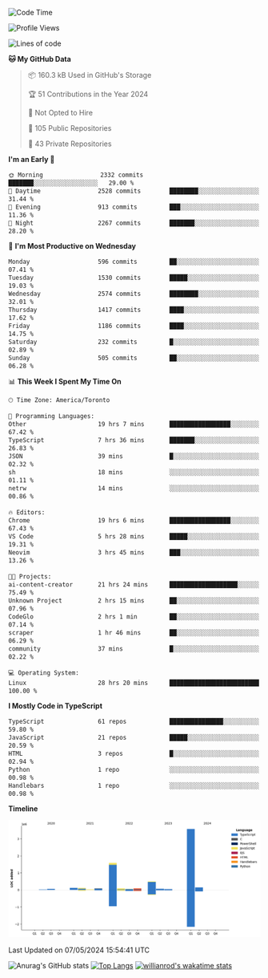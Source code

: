 <!--START_SECTION:waka-->
![Code Time](http://img.shields.io/badge/Code%20Time-1%2C525%20hrs%2028%20mins-blue)

![Profile Views](http://img.shields.io/badge/Profile%20Views-0-blue)

![Lines of code](https://img.shields.io/badge/From%20Hello%20World%20I%27ve%20Written-6.5%20million%20lines%20of%20code-blue)

**🐱 My GitHub Data** 

> 📦 160.3 kB Used in GitHub's Storage 
 > 
> 🏆 51 Contributions in the Year 2024
 > 
> 🚫 Not Opted to Hire
 > 
> 📜 105 Public Repositories 
 > 
> 🔑 43 Private Repositories 
 > 
**I'm an Early 🐤** 

```text
🌞 Morning                2332 commits        ███████░░░░░░░░░░░░░░░░░░   29.00 % 
🌆 Daytime                2528 commits        ████████░░░░░░░░░░░░░░░░░   31.44 % 
🌃 Evening                913 commits         ███░░░░░░░░░░░░░░░░░░░░░░   11.36 % 
🌙 Night                  2267 commits        ███████░░░░░░░░░░░░░░░░░░   28.20 % 
```
📅 **I'm Most Productive on Wednesday** 

```text
Monday                   596 commits         ██░░░░░░░░░░░░░░░░░░░░░░░   07.41 % 
Tuesday                  1530 commits        █████░░░░░░░░░░░░░░░░░░░░   19.03 % 
Wednesday                2574 commits        ████████░░░░░░░░░░░░░░░░░   32.01 % 
Thursday                 1417 commits        ████░░░░░░░░░░░░░░░░░░░░░   17.62 % 
Friday                   1186 commits        ████░░░░░░░░░░░░░░░░░░░░░   14.75 % 
Saturday                 232 commits         █░░░░░░░░░░░░░░░░░░░░░░░░   02.89 % 
Sunday                   505 commits         ██░░░░░░░░░░░░░░░░░░░░░░░   06.28 % 
```


📊 **This Week I Spent My Time On** 

```text
🕑︎ Time Zone: America/Toronto

💬 Programming Languages: 
Other                    19 hrs 7 mins       █████████████████░░░░░░░░   67.42 % 
TypeScript               7 hrs 36 mins       ███████░░░░░░░░░░░░░░░░░░   26.83 % 
JSON                     39 mins             █░░░░░░░░░░░░░░░░░░░░░░░░   02.32 % 
sh                       18 mins             ░░░░░░░░░░░░░░░░░░░░░░░░░   01.11 % 
netrw                    14 mins             ░░░░░░░░░░░░░░░░░░░░░░░░░   00.86 % 

🔥 Editors: 
Chrome                   19 hrs 6 mins       █████████████████░░░░░░░░   67.43 % 
VS Code                  5 hrs 28 mins       █████░░░░░░░░░░░░░░░░░░░░   19.31 % 
Neovim                   3 hrs 45 mins       ███░░░░░░░░░░░░░░░░░░░░░░   13.26 % 

🐱‍💻 Projects: 
ai-content-creator       21 hrs 24 mins      ███████████████████░░░░░░   75.49 % 
Unknown Project          2 hrs 15 mins       ██░░░░░░░░░░░░░░░░░░░░░░░   07.96 % 
CodeGlo                  2 hrs 1 min         ██░░░░░░░░░░░░░░░░░░░░░░░   07.14 % 
scraper                  1 hr 46 mins        ██░░░░░░░░░░░░░░░░░░░░░░░   06.29 % 
community                37 mins             █░░░░░░░░░░░░░░░░░░░░░░░░   02.22 % 

💻 Operating System: 
Linux                    28 hrs 20 mins      █████████████████████████   100.00 % 
```

**I Mostly Code in TypeScript** 

```text
TypeScript               61 repos            ███████████████░░░░░░░░░░   59.80 % 
JavaScript               21 repos            █████░░░░░░░░░░░░░░░░░░░░   20.59 % 
HTML                     3 repos             █░░░░░░░░░░░░░░░░░░░░░░░░   02.94 % 
Python                   1 repo              ░░░░░░░░░░░░░░░░░░░░░░░░░   00.98 % 
Handlebars               1 repo              ░░░░░░░░░░░░░░░░░░░░░░░░░   00.98 % 
```



**Timeline**

![Lines of Code chart](https://raw.githubusercontent.com/wise-introvert/wise-introvert/master/assets/bar_graph.png)


 Last Updated on 07/05/2024 15:54:41 UTC
<!--END_SECTION:waka-->

![Anurag's GitHub stats](https://github-readme-stats.vercel.app/api?username=wise-introvert&count_private=true&show_icons=true)
[![Top Langs](https://github-readme-stats.vercel.app/api/top-langs/?username=wise-introvert&langs_count=10)](https://github.com/anuraghazra/github-readme-stats)
[![willianrod's wakatime stats](https://github-readme-stats.vercel.app/api/wakatime?username=wiseintrovert)](https://github.com/anuraghazra/github-readme-stats)

